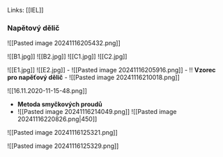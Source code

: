 Links: [[IEL]]

### Napětový dělič
![[Pasted image 20241116205432.png]]

![[B1.jpg]]
![[B2.jpg]]
![[C1.jpg]]
![[C2.jpg]]


![[E1.jpg]]
![[E2.jpg]]
	- ![[Pasted image 20241116205916.png]]
	- !! **Vzorec pro napěťový dělič**
		- ![[Pasted image 20241116210018.png]]

![[16.11.2020-11-15-48.png]]
- **Metoda smyčkových proudů**
- ![[Pasted image 20241116214049.png]]
	![[Pasted image 20241116220826.png|450]]

![[Pasted image 20241116125321.png]]

![[Pasted image 20241116125329.png]]